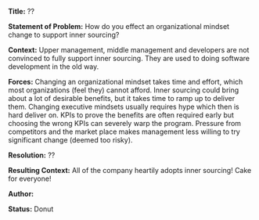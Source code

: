 **Title:** ??  

**Statement of Problem:** How do you effect an organizational mindset change to support inner sourcing?  

**Context:** Upper management, middle management and developers are not convinced to fully support inner sourcing. They are used to doing software development in the old way.  

**Forces:**
Changing an organizational mindset takes time and effort, which most organizations (feel they) cannot afford.
Inner sourcing could bring about a lot of desirable benefits, but it takes time to ramp up to deliver them.
Changing executive mindsets usually requires hype which then is hard deliver on.
KPIs to prove the benefits are often required early but choosing the wrong KPIs can severely warp the program.
Pressure from competitors and the market place makes management less willing to try significant change (deemed too risky).  

**Resolution:**  ??  

**Resulting Context:** All of the company heartily adopts inner sourcing! Cake for everyone!  

**Author:**   
 
**Status:** Donut
